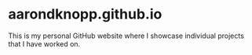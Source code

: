 # aarondknopp.github.io
This is my personal GitHub website where I showcase individual projects that I have worked on.
